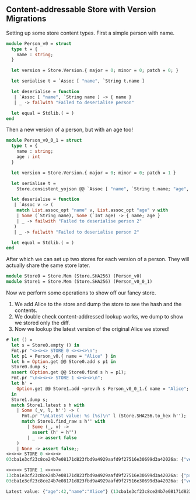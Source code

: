 ## Content-addressable Store with Version Migrations

Setting up some store content types. First a simple person with name.

```ocaml
module Person_v0 = struct
  type t = {
    name : string;
  }

  let version = Store.Version.{ major = 0; minor = 0; patch = 0; }

  let serialise t = `Assoc [ "name", `String t.name ]

  let deserialise = function
   | `Assoc [ "name", `String name ] -> { name }
   | _ -> failwith "Failed to deserialise person"

  let equal = Stdlib.( = )
end
```

Then a new version of a person, but with an age too!

```ocaml
module Person_v0_0_1 = struct
  type t = {
    name : string;
    age : int
  }

  let version = Store.Version.{ major = 0; minor = 0; patch = 1 }

  let serialise t = 
    Store.consistent_yojson @@ `Assoc [ "name", `String t.name; "age", `Int t.age ]

  let deserialise = function
   | `Assoc v -> (
    match List.assoc_opt "name" v, List.assoc_opt "age" v with
    | Some (`String name), Some (`Int age) -> { name; age }
    | _ -> failwith "Failed to deserialise person 2"
   )
   | _ -> failwith "Failed to deserialise person 2"

  let equal = Stdlib.( = )
end
```

After which we can set up two stores for each version of a person. They will actually share the same store later.

```ocaml
module Store0 = Store.Mem (Store.SHA256) (Person_v0)
module Store1 = Store.Mem (Store.SHA256) (Person_v0_0_1)
```

Now we perform some operations to show off our fancy store.

 1. We add Alice to the store and dump the store to see the hash and the contents.
 2. We double check content-addressed lookup works, we dump to show we stored only the diff.
 3. Now we lookup the latest version of the original Alice we stored!

```ocaml
# let () =
  let s = Store0.empty () in
  Fmt.pr "<><><> STORE 0 <><><>\n";
  let p1 = Person_v0.{ name = "Alice" } in
  let h = Option.get @@ Store0.add s p1 in
  Store0.dump s;
  assert (Option.get @@ Store0.find s h = p1);
  Fmt.pr "\n<><><> STORE 1 <><><>\n";
  let h' = 
    Option.get @@ Store1.add ~prev:h s Person_v0_0_1.{ name = "Alice"; age = 42 }
  in
  Store1.dump s;
  match Store1.latest s h with
    | Some (_v, l, h'') -> (
      Fmt.pr "\nLatest value: %s (%s)\n" l (Store.SHA256.to_hex h'');
      match Store1.find_raw s h'' with 
        | Some (_, v) -> 
          assert (h' = h'')
        | _ -> assert false
    )
    | None -> assert false;;
<><><> STORE 0 <><><>
03cba1e3cf23c8ce24b7e08171d823fbd9a4929aafd9f27516e30699d3a42026a: {"version":{"major":0,"minor":0,"patch":0},"value":{"name":"Alice"}}

<><><> STORE 1 <><><>
13cba1e3cf23c8ce24b7e08171d823fbd9a4929aafd9f27516e30699d3a42026a: {"prev":"03cba1e3cf23c8ce24b7e08171d823fbd9a4929aafd9f27516e30699d3a42026a","diff":[{"no_diff":"name"},{"add_field":"age","diff":42}]}
03cba1e3cf23c8ce24b7e08171d823fbd9a4929aafd9f27516e30699d3a42026a: {"version":{"major":0,"minor":0,"patch":0},"value":{"name":"Alice"}}

Latest value: {"age":42,"name":"Alice"} (13cba1e3cf23c8ce24b7e08171d823fbd9a4929aafd9f27516e30699d3a42026a)
```
